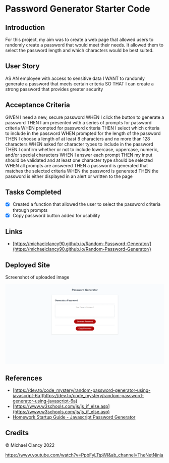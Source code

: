# Password Generator Starter Code

## **Introduction**

For this project, my aim was to create a web page that allowed users to randomly create a password that would meet their needs. It allowed them to select the password length and which characters would be best suited.   

## **User Story** 

AS AN employee with access to sensitive data
I WANT to randomly generate a password that meets certain criteria
SO THAT I can create a strong password that provides greater security

## **Acceptance Criteria** 

GIVEN I need a new, secure password
WHEN I click the button to generate a password
THEN I am presented with a series of prompts for password criteria
WHEN prompted for password criteria
THEN I select which criteria to include in the password
WHEN prompted for the length of the password
THEN I choose a length of at least 8 characters and no more than 128 characters
WHEN asked for character types to include in the password
THEN I confirm whether or not to include lowercase, uppercase, numeric, and/or special characters
WHEN I answer each prompt
THEN my input should be validated and at least one character type should be selected
WHEN all prompts are answered
THEN a password is generated that matches the selected criteria
WHEN the password is generated
THEN the password is either displayed in an alert or written to the page

## **Tasks Completed** 

* [x] Created a function that allowed the user to select the password criteria through prompts 
* [x] Copy password button added for usability

## **Links**

* [https://michaelclancy90.github.io/Random-Password-Generator/](https://michaelclancy90.github.io/Random-Password-Generator/)



## **Deployed Site**

Screenshot of uploaded image

![Random Password Generator](https://github.com/michaelclancy90/Random-Password-Generator/blob/main/Assets/Random-Password-Generator.png)

## **References**

* [https://dev.to/code_mystery/random-password-generator-using-javascript-6a](https://dev.to/code_mystery/random-password-generator-using-javascript-6a)
* [https://www.w3schools.com/js/js_if_else.asp](https://www.w3schools.com/js/js_if_else.asp)
* [Homework Startup Guide - Javascript Password Generator](https://www.youtube.com/watch?v=x4HUaiazDes&ab_channel=PaulKeldsen-WebDevelopment)


## **Credits**
©  Michael Clancy 2022

https://www.youtube.com/watch?v=PpbFyLTtpWI&ab_channel=TheNetNinja